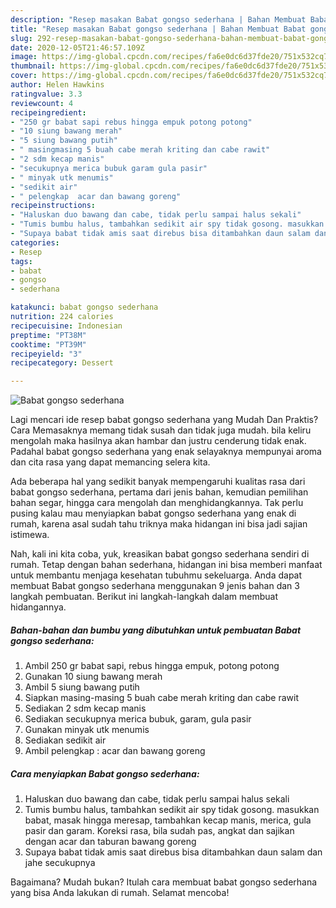 ```yaml
---
description: "Resep masakan Babat gongso sederhana | Bahan Membuat Babat gongso sederhana Yang Mudah Dan Praktis"
title: "Resep masakan Babat gongso sederhana | Bahan Membuat Babat gongso sederhana Yang Mudah Dan Praktis"
slug: 292-resep-masakan-babat-gongso-sederhana-bahan-membuat-babat-gongso-sederhana-yang-mudah-dan-praktis
date: 2020-12-05T21:46:57.109Z
image: https://img-global.cpcdn.com/recipes/fa6e0dc6d37fde20/751x532cq70/babat-gongso-sederhana-foto-resep-utama.jpg
thumbnail: https://img-global.cpcdn.com/recipes/fa6e0dc6d37fde20/751x532cq70/babat-gongso-sederhana-foto-resep-utama.jpg
cover: https://img-global.cpcdn.com/recipes/fa6e0dc6d37fde20/751x532cq70/babat-gongso-sederhana-foto-resep-utama.jpg
author: Helen Hawkins
ratingvalue: 3.3
reviewcount: 4
recipeingredient:
- "250 gr babat sapi rebus hingga empuk potong potong"
- "10 siung bawang merah"
- "5 siung bawang putih"
- " masingmasing 5 buah cabe merah kriting dan cabe rawit"
- "2 sdm kecap manis"
- "secukupnya merica bubuk garam gula pasir"
- " minyak utk menumis"
- "sedikit air"
- " pelengkap  acar dan bawang goreng"
recipeinstructions:
- "Haluskan duo bawang dan cabe, tidak perlu sampai halus sekali"
- "Tumis bumbu halus, tambahkan sedikit air spy tidak gosong. masukkan babat, masak hingga meresap, tambahkan kecap manis, merica, gula pasir dan garam. Koreksi rasa, bila sudah pas, angkat dan sajikan dengan acar dan taburan bawang goreng"
- "Supaya babat tidak amis saat direbus bisa ditambahkan daun salam dan jahe secukupnya"
categories:
- Resep
tags:
- babat
- gongso
- sederhana

katakunci: babat gongso sederhana 
nutrition: 224 calories
recipecuisine: Indonesian
preptime: "PT38M"
cooktime: "PT39M"
recipeyield: "3"
recipecategory: Dessert

---
```



![Babat gongso sederhana](https://img-global.cpcdn.com/recipes/fa6e0dc6d37fde20/751x532cq70/babat-gongso-sederhana-foto-resep-utama.jpg)

Lagi mencari ide resep babat gongso sederhana yang Mudah Dan Praktis? Cara Memasaknya memang tidak susah dan tidak juga mudah. bila keliru mengolah maka hasilnya akan hambar dan justru cenderung tidak enak. Padahal babat gongso sederhana yang enak selayaknya mempunyai aroma dan cita rasa yang dapat memancing selera kita.

Ada beberapa hal yang sedikit banyak mempengaruhi kualitas rasa dari babat gongso sederhana, pertama dari jenis bahan, kemudian pemilihan bahan segar, hingga cara mengolah dan menghidangkannya. Tak perlu pusing kalau mau menyiapkan babat gongso sederhana yang enak di rumah, karena asal sudah tahu triknya maka hidangan ini bisa jadi sajian istimewa.




Nah, kali ini kita coba, yuk, kreasikan babat gongso sederhana sendiri di rumah. Tetap dengan bahan sederhana, hidangan ini bisa memberi manfaat untuk membantu menjaga kesehatan tubuhmu sekeluarga. Anda dapat membuat Babat gongso sederhana menggunakan 9 jenis bahan dan 3 langkah pembuatan. Berikut ini langkah-langkah dalam membuat hidangannya.

<!--inarticleads1-->

##### Bahan-bahan dan bumbu yang dibutuhkan untuk pembuatan Babat gongso sederhana:

1. Ambil 250 gr babat sapi, rebus hingga empuk, potong potong
1. Gunakan 10 siung bawang merah
1. Ambil 5 siung bawang putih
1. Siapkan  masing-masing 5 buah cabe merah kriting dan cabe rawit
1. Sediakan 2 sdm kecap manis
1. Sediakan secukupnya merica bubuk, garam, gula pasir
1. Gunakan  minyak utk menumis
1. Sediakan sedikit air
1. Ambil  pelengkap : acar dan bawang goreng




<!--inarticleads2-->

##### Cara menyiapkan Babat gongso sederhana:

1. Haluskan duo bawang dan cabe, tidak perlu sampai halus sekali
1. Tumis bumbu halus, tambahkan sedikit air spy tidak gosong. masukkan babat, masak hingga meresap, tambahkan kecap manis, merica, gula pasir dan garam. Koreksi rasa, bila sudah pas, angkat dan sajikan dengan acar dan taburan bawang goreng
1. Supaya babat tidak amis saat direbus bisa ditambahkan daun salam dan jahe secukupnya




Bagaimana? Mudah bukan? Itulah cara membuat babat gongso sederhana yang bisa Anda lakukan di rumah. Selamat mencoba!
